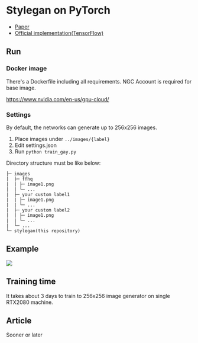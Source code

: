 # Stylegan on PyTorch

- [Paper](https://arxiv.org/abs/1812.04948)
- [Official implementation(TensorFlow)](https://github.com/NVlabs/stylegan)

## Run

### Docker image
There's a Dockerfile including all requirements.
NGC Account is required for base image.

https://www.nvidia.com/en-us/gpu-cloud/

### Settings

By default, the networks can generate up to 256x256 images.

1. Place images under `../images/{label}`
1. Edit settings.json
1. Run `python train_gay.py`

Directory structure must be like below:

```
├─ images
|  ├─ ffhq
|  | ├─ image1.png
|  | └─ ...
|  ├─ your custom label1
|  | ├─ image1.png
|  | └─ ...
|  ├─ your custom label2
|  | ├─ image1.png
|  | └─ ...
|  └─ ...
└─ stylegan(this repository)

```

## Example

![](./resources/face.png)

## Training time

It takes about 3 days to train to 256x256 image generator on single RTX2080 machine.

## Article

Sooner or later